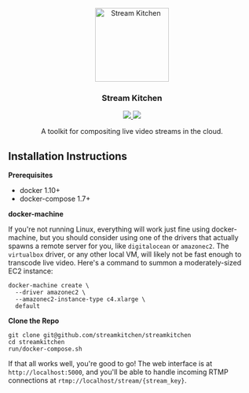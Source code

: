 <p align="center">
  <a href="https://stream.kitchen/">
    <img alt="Stream Kitchen" src="https://cloud.githubusercontent.com/assets/257909/15797920/2446bcae-29dc-11e6-8ea7-fbde5f56f408.png" width="150">
  </a>
</p>

<h3 align="center">Stream Kitchen</h3>

<p align="center">
  <a href="https://travis-ci.org/streamkitchen/streamkitchen">
    <img src="https://travis-ci.org/streamkitchen/streamkitchen.svg?branch=master">
  </a>
  <a href="https://slack.stream.kitchen/">
    <img src="https://slack.stream.kitchen/badge.svg">
  </a>
</p>

<p align="center">
  A toolkit for compositing live video streams in the cloud.
</p>

Installation Instructions
-------------------------

**Prerequisites**
* docker 1.10+
* docker-compose 1.7+

**docker-machine**

If you're not running Linux, everything will work just fine using docker-machine, but you should
consider using one of the drivers that actually spawns a remote server for you, like `digitalocean`
or `amazonec2`. The `virtualbox` driver, or any other local VM, will likely not be fast enough to
transcode live video. Here's a command to summon a moderately-sized EC2 instance:

```
docker-machine create \
  --driver amazonec2 \
  --amazonec2-instance-type c4.xlarge \
  default
```

**Clone the Repo**

```
git clone git@github.com/streamkitchen/streamkitchen
cd streamkitchen
run/docker-compose.sh
```

If that all works well, you're good to go! The web interface is at `http://localhost:5000`, and
you'll be able to handle incoming RTMP connections at `rtmp://localhost/stream/{stream_key}`.

